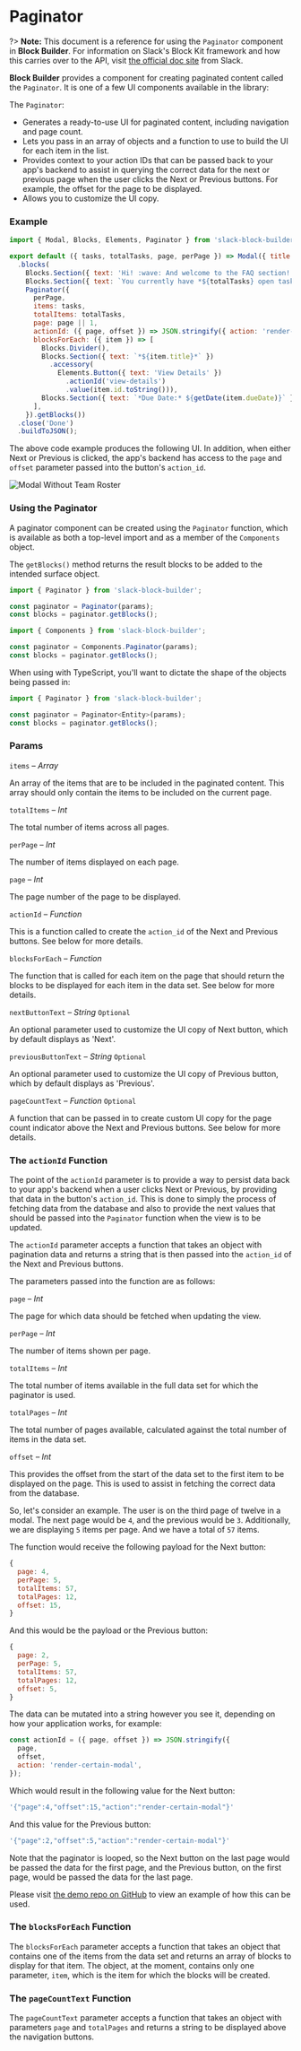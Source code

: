 # Paginator

?> **Note:** This document is a reference for using the `Paginator` component in **Block Builder**. For information on Slack's Block Kit framework and how this carries over to the API, visit [the official doc site](https://api.slack.com/block-kit) from Slack.

**Block Builder** provides a component for creating paginated content called the `Paginator`. It is one of a few UI components available in the library:

The `Paginator`:

* Generates a ready-to-use UI for paginated content, including navigation and page count.
* Lets you pass in an array of objects and a function to use to build the UI for each item in the list.
* Provides context to your action IDs that can be passed back to your app's backend to assist in querying the correct data for the next or previous page when the user clicks the Next or Previous buttons. For example, the offset for the page to be displayed.
* Allows you to customize the UI copy.

### Example

```javascript
import { Modal, Blocks, Elements, Paginator } from 'slack-block-builder';

export default ({ tasks, totalTasks, page, perPage }) => Modal({ title: 'Open Tasks' })
  .blocks(
    Blocks.Section({ text: 'Hi! :wave: And welcome to the FAQ section! Take a look around and if you don\'t find what you need, feel free to open an issue on GitHub.' }),
    Blocks.Section({ text: `You currently have *${totalTasks} open task(s)*:` }),
    Paginator({
      perPage,
      items: tasks,
      totalItems: totalTasks,
      page: page || 1,
      actionId: ({ page, offset }) => JSON.stringify({ action: 'render-tasks', page, offset }),
      blocksForEach: ({ item }) => [
        Blocks.Divider(),
        Blocks.Section({ text: `*${item.title}*` })
          .accessory(
            Elements.Button({ text: 'View Details' })
              .actionId('view-details')
              .value(item.id.toString())),
        Blocks.Section({ text: `*Due Date:* ${getDate(item.dueDate)}` }),
      ],
    }).getBlocks())
  .close('Done')
  .buildToJSON();
```

The above code example produces the following UI. In addition, when either Next or Previous is clicked, the app's backend has access to the `page` and `offset` parameter passed into the button's `action_id`.

![Modal Without Team Roster](../resources/images/paginator-modal-example.png)

### Using the Paginator 

A paginator component can be created using the `Paginator` function, which is available as both a top-level import and as a member of the `Components` object.

The `getBlocks()` method returns the result blocks to be added to the intended surface object.

```javascript
import { Paginator } from 'slack-block-builder';

const paginator = Paginator(params);
const blocks = paginator.getBlocks();
```

```javascript
import { Components } from 'slack-block-builder';

const paginator = Components.Paginator(params);
const blocks = paginator.getBlocks();
```

When using with TypeScript, you'll want to dictate the shape of the objects being passed in:

```javascript
import { Paginator } from 'slack-block-builder';

const paginator = Paginator<Entity>(params);
const blocks = paginator.getBlocks();
```

### Params  

`items` – *Array*

An array of the items that are to be included in the paginated content. This array should only contain the items to be included on the current page.

`totalItems` – *Int*

The total number of items across all pages.

`perPage` – *Int*

The number of items displayed on each page.

`page` – *Int*

The page number of the page to be displayed.  

`actionId` – *Function*

This is a function called to create the `action_id` of the Next and Previous buttons. See below for more details.

`blocksForEach` – *Function*

The function that is called for each item on the page that should return the blocks to be displayed for each item in the data set. See below for more details.

`nextButtonText` – *String* `Optional` 

An optional parameter used to customize the UI copy of Next button, which by default displays as 'Next'.

`previousButtonText` – *String* `Optional` 

An optional parameter used to customize the UI copy of Previous button, which by default displays as 'Previous'.

`pageCountText` – *Function* `Optional`

A function that can be passed in to create custom UI copy for the page count indicator above the Next and Previous buttons. See below for more details.

### The `actionId` Function

The point of the `actionId` parameter is to provide a way to persist data back to your app's backend when a user clicks Next or Previous, by providing that data in the button's `action_id`. This is done to simply the process of fetching data from the database and also to provide the next values that should be passed into the `Paginator` function when the view is to be updated. 

The `actionId` parameter accepts a function that takes an object with pagination data and returns a string that is then passed into the `action_id` of the Next and Previous buttons. 

The parameters passed into the function are as follows:

`page` – *Int*

The page for which data should be fetched when updating the view.  

`perPage` – *Int*

The number of items shown per page.

`totalItems` – *Int*

The total number of items available in the full data set for which the paginator is used.

`totalPages` – *Int*

The total number of pages available, calculated against the total number of items in the data set.

`offset` – *Int* 

This provides the offset from the start of the data set to the first item to be displayed on the page. This is used to assist in fetching the correct data from the database. 

So, let's consider an example. The user is on the third page of twelve in a modal. The next page would be `4`, and the previous would be `3`. Additionally, we are displaying `5` items per page. And we have a total of `57` items. 

The function would receive the following payload for the Next button:

```javascript
{
  page: 4,
  perPage: 5,
  totalItems: 57,
  totalPages: 12,
  offset: 15,
}
```

And this would be the payload or the Previous button:

```javascript
{
  page: 2,
  perPage: 5,
  totalItems: 57,
  totalPages: 12,
  offset: 5,
}
```

The data can be mutated into a string however you see it, depending on how your application works, for example: 

```javascript
const actionId = ({ page, offset }) => JSON.stringify({
  page, 
  offset,
  action: 'render-certain-modal', 
});
```

Which would result in the following value for the Next button:

```javascript
'{"page":4,"offset":15,"action":"render-certain-modal"}'
```

And this value for the Previous button:

```javascript
'{"page":2,"offset":5,"action":"render-certain-modal"}'
```

Note that the paginator is looped, so the Next button on the last page would be passed the data for the first page, and the Previous button, on the first page, would be passed the data for the last page.
  
Please visit [the demo repo on GitHub](https://github.com/raycharius/slack-block-builder-demo) to view an example of how this can be used.

### The `blocksForEach` Function

The `blocksForEach` parameter accepts a function that takes an object that contains one of the items from the data set and returns an array of blocks to display for that item. The object, at the moment, contains only one parameter, `item`, which is the item for which the blocks will be created.

### The `pageCountText` Function

The `pageCountText` parameter accepts a function that takes an object with parameters `page` and `totalPages` and returns a string to be displayed above the navigation buttons.  
 
